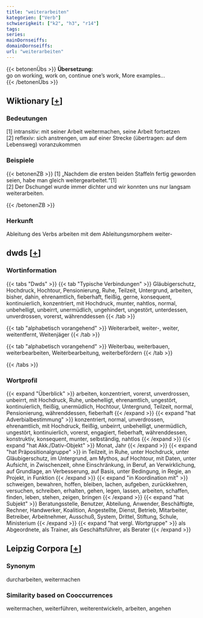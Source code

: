 ```yaml
---
title: "weiterarbeiten"
kategorien: ["Verb"]
schwierigkeit: ["k2", "h3", "r14"]
tags:
series:
mainDornseiffs:
domainDornseiffs:
url: "weiterarbeiten"
---
```


{{< betonenÜbs >}}
**Übersetzung:**  
go  on working, work on, continue  one’s work, More examples...  
{{< /betonenÜbs >}}

## Wiktionary [[+](https://de.wiktionary.org/wiki/weiterarbeiten)]

### Bedeutungen
[1] intransitiv: mit seiner Arbeit weitermachen, seine Arbeit fortsetzen  
[2] reflexiv: sich anstrengen, um auf einer Strecke (übertragen: auf dem Lebensweg) voranzukommen  

### Beispiele
{{< betonenZB >}}
[1] „Nachdem die ersten beiden Staffeln fertig geworden seien, habe man gleich weitergearbeitet.“[1]  
[2] Der Dschungel wurde immer dichter und wir konnten uns nur langsam weiterarbeiten.  

{{< /betonenZB >}}
### Herkunft
Ableitung des Verbs arbeiten mit dem Ableitungsmorphem weiter-  



## dwds [[+](https://www.dwds.de/wb/weiterarbeiten)]

### Wortinformation
{{< tabs "Dwds" >}}
{{< tab "Typische Verbindungen" >}}
Gläubigerschutz, Hochdruck, Hochtour, Pensionierung, Ruhe, Teilzeit, Untergrund, arbeiten, bisher, dahin, ehrenamtlich, fieberhaft, fleißig, gerne, konsequent, kontinuierlich, konzentriert, mit Hochdruck, munter, nahtlos, normal, unbehelligt, unbeirrt, unermüdlich, ungehindert, ungestört, unterdessen, unverdrossen, vorerst, währenddessen
{{< /tab >}}

{{< tab "alphabetisch vorangehend" >}}
Weiterarbeit, weiter-, weiter, weitentfernt, Weitenjäger
{{< /tab >}}

{{< tab "alphabetisch vorangehend" >}}
Weiterbau, weiterbauen, weiterbearbeiten, Weiterbearbeitung, weiterbefördern
{{< /tab >}}

{{< /tabs >}}

### Wortprofil
{{< expand "Überblick" >}} arbeiten, konzentriert, vorerst, unverdrossen, unbeirrt, mit Hochdruck, Ruhe, unbehelligt, ehrenamtlich, ungestört, kontinuierlich, fleißig, unermüdlich, Hochtour, Untergrund, Teilzeit, normal, Pensionierung, währenddessen, fieberhaft {{< /expand >}}
{{< expand "hat Adverbialbestimmung" >}} konzentriert, normal, unverdrossen, ehrenamtlich, mit Hochdruck, fleißig, unbeirrt, unbehelligt, unermüdlich, ungestört, kontinuierlich, vorerst, engagiert, fieberhaft, währenddessen, konstruktiv, konsequent, munter, selbständig, nahtlos {{< /expand >}}
{{< expand "hat Akk./Dativ-Objekt" >}} Monat, Jahr {{< /expand >}}
{{< expand "hat Präpositionalgruppe" >}} in Teilzeit, in Ruhe, unter Hochdruck, unter Gläubigerschutz, im Untergrund, am Mythos, auf Hochtour, mit Daten, unter Aufsicht, in Zwischenzeit, ohne Einschränkung, in Beruf, an Verwirklichung, auf Grundlage, an Verbesserung, auf Basis, unter Bedingung, in Regie, an Projekt, in Funktion {{< /expand >}}
{{< expand "in Koordination mit" >}} schweigen, bewahren, hoffen, bleiben, lachen, aufgeben, zurückkehren, versuchen, schreiben, erhalten, gehen, legen, lassen, arbeiten, schaffen, finden, leben, stehen, zeigen, bringen {{< /expand >}}
{{< expand "hat Subjekt" >}} Beratungsstelle, Benutzer, Abteilung, Anwender, Beschäftigte, Rechner, Handwerker, Koalition, Angestellte, Dienst, Betrieb, Mitarbeiter, Betreiber, Arbeitnehmer, Ausschuß, System, Drittel, Stiftung, Schule, Ministerium {{< /expand >}}
{{< expand "hat vergl. Wortgruppe" >}} als Abgeordnete, als Trainer, als Geschäftsführer, als Berater {{< /expand >}}

## Leipzig Corpora [[+](https://corpora.uni-leipzig.de/en/res?word=weiterarbeiten&corpusId=deu_newscrawl-public_2018)]


### Synonym
durcharbeiten, weitermachen


### Similarity based on Cooccurrences
weitermachen, weiterführen, weiterentwickeln, arbeiten, angehen

